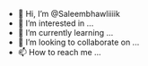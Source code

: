 - 👋 Hi, I’m @Saleembhawliiiik
- 👀 I’m interested in ...
- 🌱 I’m currently learning ...
- 💞️ I’m looking to collaborate on ...
- 📫 How to reach me ...

<!---
Saleembhawliiiik/Saleembhawliiiik is a ✨ special ✨ repository because its `README.md` (this file) appears on your GitHub profile.
You can click the Preview link to take a look at your changes.
--->
